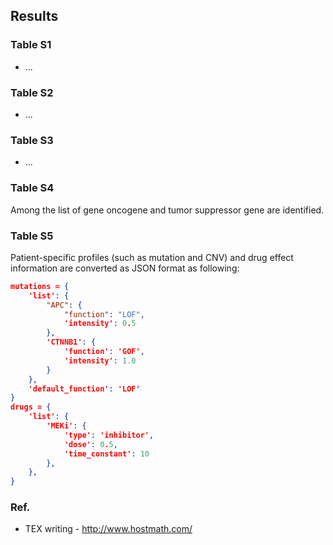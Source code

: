 ## Results

### Table S1
* ... 

### Table S2
* ... 

### Table S3
* ... 

### Table S4
Among the list of gene oncogene and tumor suppressor gene are identified. 

### Table S5
Patient-specific profiles (such as mutation and CNV) and drug effect information are converted as JSON format as following: 
```json
mutations = {
	'list': {
		"APC": {
			"function": "LOF", 
	    	'intensity': 0.5
	    }, 
	    'CTNNB1': {
	    	'function': 'GOF',  
	    	'intensity': 1.0
	    }
	}, 
	'default_function': 'LOF'
}
drugs = {
	'list': {
		'MEKi': {
			'type': 'inhibitor', 
	    	'dose': 0.5, 
	    	'time_constant': 10
	    }, 
	},
}
```


### Ref. 
* TEX writing - http://www.hostmath.com/
